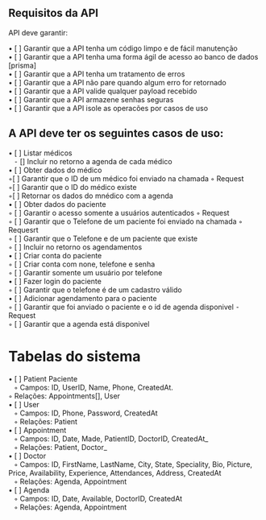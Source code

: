 
 ## Requisitos da API

API deve garantir:

• [ ] Garantir que a API tenha um código limpo e de fácil manutenção <br>
• [ ] Garantir que a API tenha uma forma ágil de acesso ao banco de dados [prisma]<br>
• [ ] Garantir que a API tenha um tratamento de erros <br>
• [ ] Garantir que a API não pare quando algum erro for retornado <br>
• [ ] Garantir que a API valide qualquer payload recebido <br>
• [ ] Garantir que a API armazene senhas seguras <br>
• [ ] Garantir que a API isole as operacões por casos de uso<br>

 ## A API deve ter os seguintes casos de uso:

• [ ] Listar médicos <br>
   &ensp; ⁃ [] Incluir no retorno a agenda de cada médico <br>
• [ ] Obter dados do médico <br>
     ◦[ ] Garantir que o ID de um médico foi enviado na chamada  ◦ Request <br>
     ◦[ ] Garantir que o ID do médico existe <br>
     ◦[ ] Retornar os dados do mnédico com a agenda <br>
• [ ] Obter dados do paciente <br>
     ◦ [ ] Garantir o acesso somente a usuários autenticados  ◦ Request <br>
     ◦ [ ] Garantir que o Telefone de um paciente foi enviado na chamada  ◦ Requesrt <br>
     ◦ [ ] Garantir que o Telefone e de um paciente que existe <br>
     ◦ [ ] Incluir no retorno os agendamentos <br>
• [ ] Criar conta do paciente <br>
    ◦ [ ] Criar conta com none, telefone e senha<br>
    ◦ [ ] Garantir somente um usuário por telefone<br>
• [ ] Fazer login do paciente <br>
    ◦ [ ] Garantir que o telefone é de um cadastro válido <br>
• [ ] Adicionar agendamento para o paciente <br>
    ◦ [ ] Garantir que foi anviado o paciente e o id de agenda disponivel ⁃ Request <br>
    ◦ [ ] Garantir que a agenda está disponivel<br>

 # Tabelas do sistema

• [ ] Patient Paciente<br>
   &ensp;    ◦ Campos: ID, UserID, Name, Phone, CreatedAt. <br>
     ◦ Relações: Appointments[], User<br>
• [ ] User <br>
  &ensp;     ◦ Campos: ID, Phone, Password, CreatedAt <br>
  &ensp;     ◦ Relações: Patient<br>
• [ ] Appointment <br>
   &ensp;    ◦ Campos: ID, Date, Made, PatientID, DoctorID, CreatedAt_ <br>
   &ensp;    ◦ Relações: Patient, Doctor_<br>
• [ ] Doctor  <br>
  &ensp;     ◦ Campos: ID, FirstName, LastName, City, State, Speciality, Bio, Picture, Price, Availability, Experience, Attendances,  Address, CreatedAt<br>
    &ensp;   ◦ Relações: Agenda, Appointment<br>
• [ ] Agenda<br>
    &ensp;   ◦ Campos: ID, Date, Available, DoctorID, CreatedAt<br>
    &ensp;    ◦ Relações: Agenda, Appointment
<br>

